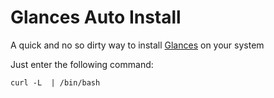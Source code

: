 Glances Auto Install
====================

A quick and no so dirty way to install [Glances](https://github.com/nicolargo/glances) on your system

Just enter the following command:

    curl -L  | /bin/bash


